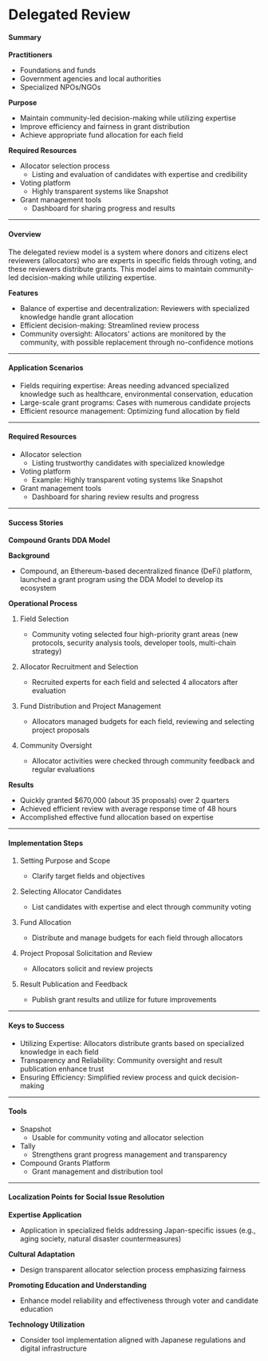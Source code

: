 # Delegated Review

#### Summary

**Practitioners**
* Foundations and funds
* Government agencies and local authorities
* Specialized NPOs/NGOs

**Purpose**
* Maintain community-led decision-making while utilizing expertise
* Improve efficiency and fairness in grant distribution
* Achieve appropriate fund allocation for each field

**Required Resources**
* Allocator selection process
  * Listing and evaluation of candidates with expertise and credibility
* Voting platform
  * Highly transparent systems like Snapshot
* Grant management tools
  * Dashboard for sharing progress and results

***

#### Overview

The delegated review model is a system where donors and citizens elect reviewers (allocators) who are experts in specific fields through voting, and these reviewers distribute grants. This model aims to maintain community-led decision-making while utilizing expertise.

**Features**
* Balance of expertise and decentralization: Reviewers with specialized knowledge handle grant allocation
* Efficient decision-making: Streamlined review process
* Community oversight: Allocators' actions are monitored by the community, with possible replacement through no-confidence motions

***

#### Application Scenarios

* Fields requiring expertise: Areas needing advanced specialized knowledge such as healthcare, environmental conservation, education
* Large-scale grant programs: Cases with numerous candidate projects
* Efficient resource management: Optimizing fund allocation by field

***

#### Required Resources

* Allocator selection
  * Listing trustworthy candidates with specialized knowledge
* Voting platform
  * Example: Highly transparent voting systems like Snapshot
* Grant management tools
  * Dashboard for sharing review results and progress

***

#### Success Stories

**Compound Grants DDA Model**

**Background**
* Compound, an Ethereum-based decentralized finance (DeFi) platform, launched a grant program using the DDA Model to develop its ecosystem

**Operational Process**

1. Field Selection
   * Community voting selected four high-priority grant areas (new protocols, security analysis tools, developer tools, multi-chain strategy)

2. Allocator Recruitment and Selection
   * Recruited experts for each field and selected 4 allocators after evaluation

3. Fund Distribution and Project Management
   * Allocators managed budgets for each field, reviewing and selecting project proposals

4. Community Oversight
   * Allocator activities were checked through community feedback and regular evaluations

**Results**
* Quickly granted $670,000 (about 35 proposals) over 2 quarters
* Achieved efficient review with average response time of 48 hours
* Accomplished effective fund allocation based on expertise

***

#### Implementation Steps

1. Setting Purpose and Scope
   * Clarify target fields and objectives

2. Selecting Allocator Candidates
   * List candidates with expertise and elect through community voting

3. Fund Allocation
   * Distribute and manage budgets for each field through allocators

4. Project Proposal Solicitation and Review
   * Allocators solicit and review projects

5. Result Publication and Feedback
   * Publish grant results and utilize for future improvements

***

#### Keys to Success

* Utilizing Expertise: Allocators distribute grants based on specialized knowledge in each field
* Transparency and Reliability: Community oversight and result publication enhance trust
* Ensuring Efficiency: Simplified review process and quick decision-making

***

#### Tools

* Snapshot
  * Usable for community voting and allocator selection
* Tally
  * Strengthens grant progress management and transparency
* Compound Grants Platform
  * Grant management and distribution tool

***

#### Localization Points for Social Issue Resolution

**Expertise Application**
* Application in specialized fields addressing Japan-specific issues (e.g., aging society, natural disaster countermeasures)

**Cultural Adaptation**
* Design transparent allocator selection process emphasizing fairness

**Promoting Education and Understanding**
* Enhance model reliability and effectiveness through voter and candidate education

**Technology Utilization**
* Consider tool implementation aligned with Japanese regulations and digital infrastructure 